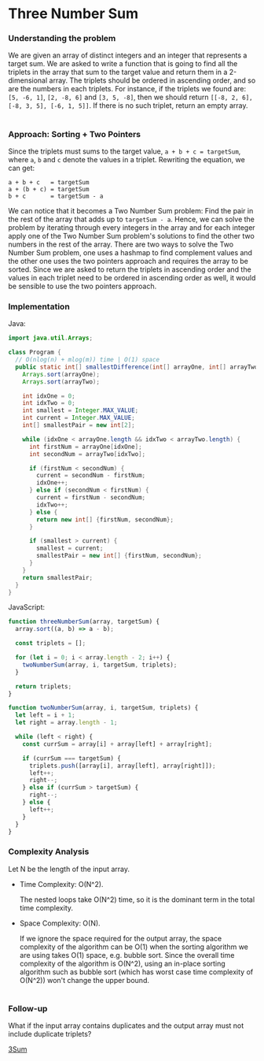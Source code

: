 # Three Number Sum

### Understanding the problem

We are given an array of distinct integers and an integer that represents a target sum. We are asked to write a function that is going to find all the triplets in the array that sum to the target value and return them in a 2-dimensional array. The triplets should be ordered in ascending order, and so are the numbers in each triplets. For instance, if the triplets we found are: `[5, -6, 1]`, `[2, -8, 6]` and `[3, 5, -8]`, then we should return `[[-8, 2, 6], [-8, 3, 5], [-6, 1, 5]]`. If there is no such triplet, return an empty array.

#

### Approach: Sorting + Two Pointers

Since the triplets must sums to the target value, `a + b + c = targetSum`, where `a`, `b` and `c` denote the values in a triplet. Rewriting the equation, we can get:

```
a + b + c   = targetSum
a + (b + c) = targetSum
b + c       = targetSum - a
```

We can notice that it becomes a Two Number Sum problem: Find the pair in the rest of the array that adds up to `targetSum - a`. Hence, we can solve the problem by iterating through every integers in the array and for each integer apply one of the Two Number Sum problem's solutions to find the other two numbers in the rest of the array. There are two ways to solve the Two Number Sum problem, one uses a hashmap to find complement values and the other one uses the two pointers approach and requires the array to be sorted. Since we are asked to return the triplets in ascending order and the values in each triplet need to be ordered in ascending order as well, it would be sensible to use the two pointers approach.

### Implementation

Java:
```Java
import java.util.Arrays;

class Program {
  // O(nlog(n) + mlog(m)) time | O(1) space
  public static int[] smallestDifference(int[] arrayOne, int[] arrayTwo) {
    Arrays.sort(arrayOne);
    Arrays.sort(arrayTwo);

    int idxOne = 0;
    int idxTwo = 0;
    int smallest = Integer.MAX_VALUE;
    int current = Integer.MAX_VALUE;
    int[] smallestPair = new int[2];

    while (idxOne < arrayOne.length && idxTwo < arrayTwo.length) {
      int firstNum = arrayOne[idxOne];
      int secondNum = arrayTwo[idxTwo];

      if (firstNum < secondNum) {
        current = secondNum - firstNum;
        idxOne++;
      } else if (secondNum < firstNum) {
        current = firstNum - secondNum;
        idxTwo++;
      } else {
        return new int[] {firstNum, secondNum};
      }

      if (smallest > current) {
        smallest = current;
        smallestPair = new int[] {firstNum, secondNum};
      }
    }
    return smallestPair;
  }
}
```

JavaScript:
```js
function threeNumberSum(array, targetSum) {
  array.sort((a, b) => a - b);

  const triplets = [];

  for (let i = 0; i < array.length - 2; i++) {
    twoNumberSum(array, i, targetSum, triplets);
  }

  return triplets;
}

function twoNumberSum(array, i, targetSum, triplets) {
  let left = i + 1;
  let right = array.length - 1;

  while (left < right) {
    const currSum = array[i] + array[left] + array[right];

    if (currSum === targetSum) {
      triplets.push([array[i], array[left], array[right]]);
      left++;
      right--;
    } else if (currSum > targetSum) {
      right--;
    } else {
      left++;
    }
  }
}
```

### Complexity Analysis

Let N be the length of the input array.

- Time Complexity: O(N^2).

  The nested loops take O(N^2) time, so it is the dominant term in the total time complexity.

- Space Complexity: O(N).

  If we ignore the space required for the output array, the space complexity of the algorithm can be O(1) when the
  sorting algorithm we are using takes O(1) space, e.g. bubble sort. Since the overall time complexity of the algorithm is O(N^2), using an in-place sorting algorithm such as bubble sort (which has worst case time complexity of O(N^2)) won't change the upper bound.

#

### Follow-up

What if the input array contains duplicates and the output array must not include duplicate triplets?

[3Sum](https://leetcode.com/problems/3sum/)
